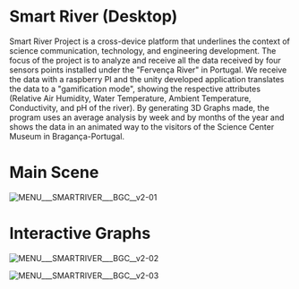 # Smart River (Desktop)

Smart River Project is a cross-device platform that underlines the context of science communication, technology, and engineering development. The focus of the project is to analyze and receive all the data received by four sensors points installed under the "Fervença River" in Portugal. We receive the data with a raspberry PI and the unity developed application translates the data to a "gamification mode", showing the respective attributes (Relative Air Humidity, Water Temperature, Ambient Temperature, Conductivity, and pH of the river). By generating 3D Graphs made, the program uses an average analysis by week and by months of the year and shows the data in an animated way to the visitors of the Science Center Museum in Bragança-Portugal. 

# Main Scene
![MENU___SMARTRIVER___BGC__v2-01](https://user-images.githubusercontent.com/21102697/93584480-44f04480-f99d-11ea-81e1-7312a2e4626e.jpg)

# Interactive Graphs
![MENU___SMARTRIVER___BGC__v2-02](https://user-images.githubusercontent.com/21102697/93584472-41f55400-f99d-11ea-812d-3f0ed58ebaad.jpg)

![MENU___SMARTRIVER___BGC__v2-03](https://user-images.githubusercontent.com/21102697/93584476-43268100-f99d-11ea-8bcc-466b6b93b1b0.jpg)

